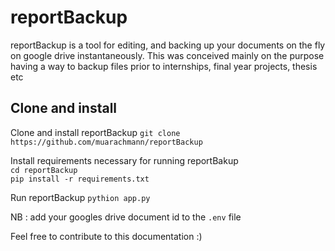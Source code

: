 # reportBackup

reportBackup is a tool for editing, and backing up your documents on the fly on google drive instantaneously. This was conceived mainly on the purpose having a way
to backup files prior to internships, final year projects, thesis etc


## Clone and install

Clone and install reportBackup
```git clone https://github.com/muarachmann/reportBackup```


Install requirements necessary for running reportBakup <br>
```cd reportBackup``` <br>
```pip install -r requirements.txt```

Run reportBackup 
```pythion app.py```

NB : add your googles drive document id to the ```.env``` file

Feel free to contribute to this documentation :)

